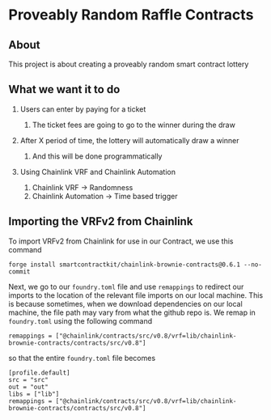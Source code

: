 # Proveably Random Raffle Contracts

## About
This project is about creating a proveably random smart contract lottery

## What we want it to do
1. Users can enter by paying for a ticket
    1. The ticket fees are going to go to the winner during the draw

2. After X period of time, the lottery will automatically draw a winner
    1. And this will be done programmatically

3. Using Chainlink VRF and Chainlink Automation
    1. Chainlink VRF -> Randomness
    2. Chainlink Automation -> Time based trigger


## Importing the VRFv2 from Chainlink

To import VRFv2 from Chainlink for use in our Contract, we use this command
```
forge install smartcontractkit/chainlink-brownie-contracts@0.6.1 --no-commit
```

Next, we go to our `foundry.toml` file and use `remappings` to redirect our imports to the location of the relevant file imports on our local machine. This is because sometimes, when we download dependencies on our local machine, the file path may vary from what the github repo is. We remap in `foundry.toml` using the following command
```
remappings = ["@chainlink/contracts/src/v0.8/vrf=lib/chainlink-brownie-contracts/contracts/src/v0.8"]
```
so that the entire `foundry.toml` file becomes
```
[profile.default]
src = "src"
out = "out"
libs = ["lib"]
remappings = ["@chainlink/contracts/src/v0.8/vrf=lib/chainlink-brownie-contracts/contracts/src/v0.8"]
```